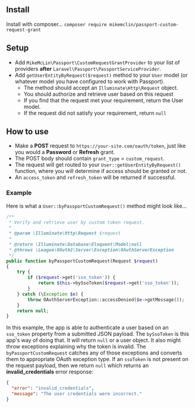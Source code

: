 ## Install

Install with composer...  `composer require mikemclin/passport-custom-request-grant`

## Setup

* Add `MikeMcLin\Passport\CustomRequestGrantProvider` to your list of providers **after** `Laravel\Passport\PassportServiceProvider`.
* Add `getUserEntityByRequest($request)` method to your `User` model (or whatever model you have configured to work with Passport).
    * The method should accept an `Illuminate\Http\Request` object.
    * You should authorize and retrieve user based on this request
    * If you find that the request met your requirement, return the User model.
    * If the request did not satisfy your requirement, return `null`

## How to use

* Make a **POST** request to `https://your-site.com/oauth/token`, just like you would a **Password** or **Refresh** grant.
* The POST body should contain `grant_type` = `custom_request`.
* The request will get routed to your `User::getUserEntityByRequest()` function, where you will determine if access should be granted or not.
* An `access_token` and `refresh_token` will be returned if successful.

### Example

Here is what a `User::byPassportCustomRequest()` method might look like...

```php
/**
 * Verify and retrieve user by custom token request.
 *
 * @param \Illuminate\Http\Request $request
 *
 * @return \Illuminate\Database\Eloquent\Model|null
 * @throws \League\OAuth2\Server\Exception\OAuthServerException
 */
public function byPassportCustomRequest(Request $request)
{
    try {
        if ($request->get('sso_token')) {
            return $this->bySsoToken($request->get('sso_token'));
        }
    } catch (\Exception $e) {
        throw OAuthServerException::accessDenied($e->getMessage());
    }
    return null;
}
```

In this example, the app is able to authenticate a user based on an `sso_token` property from a submitted JSON payload.  The `bySsoToken` is this app's way of doing that.  It will return `null` or a user object.  It also might throw exceptions explaining why the token is invalid.  The `byPassportCustomRequest` catches any of those exceptions and converts them to appropriate OAuth exception type.  If an `ssoToken` is not present on the request payload, then we return `null` which returns an **invalid_credentials** error response:

```json
{
  "error": "invalid_credentials",
  "message": "The user credentials were incorrect."
}
```
